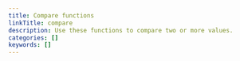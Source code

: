 ```yaml
---
title: Compare functions
linkTitle: compare
description: Use these functions to compare two or more values.
categories: []
keywords: []
---
```

